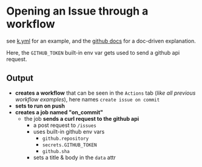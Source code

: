 # Opening an Issue through a workflow
see [k.yml](./k.yml) for an example, and the [github docs](https://docs.github.com/en/actions/security-guides/automatic-token-authentication#example-2-calling-the-rest-api) for a doc-driven explanation.   

Here, the `GITHUB_TOKEN` built-in env var gets used to send a github api request.  

## Output
- **creates a workflow** that can be seen in the `Actions` tab (_like all previous workflow examples_), here names `create issue on commit`  
- **sets to run on push**
- **creates a job named "on_commit"**
  - the job **sends a curl request to the github api**
    - a post request to `/issues`
    - uses built-in github env vars
      - `github.repository`
      - `secrets.GITHUB_TOKEN`
      - `github.sha`
    - sets a title & body in the `data` attr